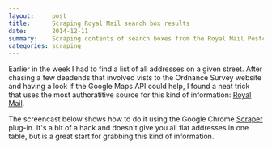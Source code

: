 ```yaml
---
layout:     post
title:      Scraping Royal Mail search box results
date:       2014-12-11
summary:	Scraping contents of search boxes from the Royal Mail Postcode Finder website. 
categories: scraping
---
```


Earlier in the week I had to find a list of all addresses on a given street. After chasing a few deadends that involved vists to the Ordnance Survey website and having a look if the Google Maps API could help, I found a neat trick that uses the most authoratitive source for this kind of information: [Royal Mail](http://www.royalmail.com/find-a-postcode).

The screencast below shows how to do it using the Google Chrome [Scraper](https://chrome.google.com/webstore/detail/scraper/mbigbapnjcgaffohmbkdlecaccepngjd) plug-in. It's a bit of a hack and doesn't give you all flat addresses in one table, but is a great start for grabbing this kind of information.

<object width="100%"><param name="movie" value="http://www.youtube.com/v/VpruUcsk0Z0&hl=en&fs=1"></param><param name="allowFullScreen" value="true"></param><embed src="http://www.youtube.com/v/VpruUcsk0Z0&hl=en&fs=1" type="application/x-shockwave-flash" allowfullscreen="true" width="100%" height="500"></embed></object>